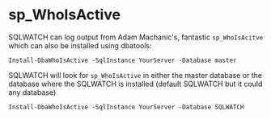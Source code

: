 # sp\_WhoIsActive

SQLWATCH can log output from Adam Machanic's, fantastic `sp_WhoIsAcitve` which can also be installed using dbatools:

`Install-DbaWhoIsActive -SqlInstance YourServer -Database master`

SQLWATCH will look for `sp_WhoIsActive` in either the master database or the database where the SQLWATCH is installed \(default SQLWATCH but it could any database\)

`Install-DbaWhoIsActive -SqlInstance YourServer -Database SQLWATCH`

